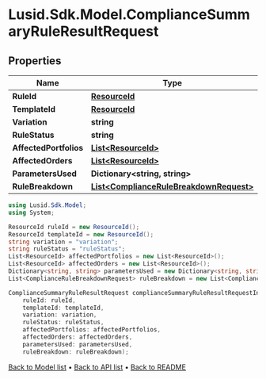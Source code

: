 # Lusid.Sdk.Model.ComplianceSummaryRuleResultRequest

## Properties

Name | Type | Description | Notes
------------ | ------------- | ------------- | -------------
**RuleId** | [**ResourceId**](ResourceId.md) |  | 
**TemplateId** | [**ResourceId**](ResourceId.md) |  | 
**Variation** | **string** |  | 
**RuleStatus** | **string** |  | 
**AffectedPortfolios** | [**List&lt;ResourceId&gt;**](ResourceId.md) |  | 
**AffectedOrders** | [**List&lt;ResourceId&gt;**](ResourceId.md) |  | 
**ParametersUsed** | **Dictionary&lt;string, string&gt;** |  | 
**RuleBreakdown** | [**List&lt;ComplianceRuleBreakdownRequest&gt;**](ComplianceRuleBreakdownRequest.md) |  | 

```csharp
using Lusid.Sdk.Model;
using System;

ResourceId ruleId = new ResourceId();
ResourceId templateId = new ResourceId();
string variation = "variation";
string ruleStatus = "ruleStatus";
List<ResourceId> affectedPortfolios = new List<ResourceId>();
List<ResourceId> affectedOrders = new List<ResourceId>();
Dictionary<string, string> parametersUsed = new Dictionary<string, string>();
List<ComplianceRuleBreakdownRequest> ruleBreakdown = new List<ComplianceRuleBreakdownRequest>();

ComplianceSummaryRuleResultRequest complianceSummaryRuleResultRequestInstance = new ComplianceSummaryRuleResultRequest(
    ruleId: ruleId,
    templateId: templateId,
    variation: variation,
    ruleStatus: ruleStatus,
    affectedPortfolios: affectedPortfolios,
    affectedOrders: affectedOrders,
    parametersUsed: parametersUsed,
    ruleBreakdown: ruleBreakdown);
```

[Back to Model list](../README.md#documentation-for-models) &#8226; [Back to API list](../README.md#documentation-for-api-endpoints) &#8226; [Back to README](../README.md)
